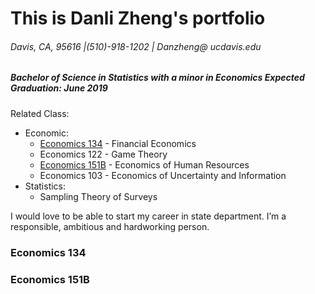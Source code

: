 # This is Danli Zheng's portfolio
###### Davis, CA, 95616 |(510)-918-1202 | Danzheng@ ucdavis.edu
##### Bachelor of Science in Statistics with a minor in Economics Expected Graduation: June 2019


Related Class: 
- Economic: 
  * [Economics 134](###economics134) - Financial Economics
  * Economics 122 - Game Theory
  * [Economics 151B](###economics151b) - Economics of Human Resources
  * Economics 103 - Economics of Uncertainty and Information
- Statistics: 
  * Sampling Theory of Surveys
  

I would love to be able to start my career in state department. I’m a responsible, ambitious and hardworking person. 

### Economics 134






### Economics 151B  
